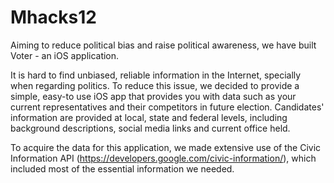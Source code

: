 # Mhacks12
Aiming to reduce political bias and raise political awareness, we have built Voter - an iOS application.

It is hard to find unbiased, reliable information in the Internet, specially when regarding politics. To reduce this issue,
we decided to provide a simple, easy-to use iOS app that provides you with data such as your current representatives and their
competitors in future election. Candidates' information are provided at local, state and federal levels, including background descriptions,
social media links and current office held. 

To acquire the data for this application, we made extensive use of the Civic Information API (https://developers.google.com/civic-information/),
which included most of the essential information we needed.
